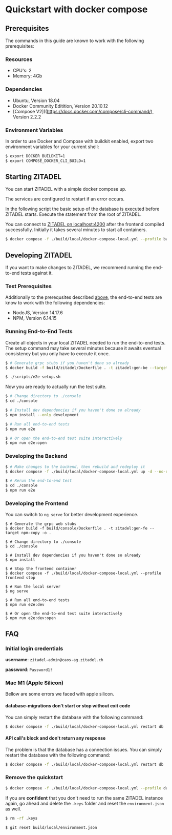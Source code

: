 # Quickstart with docker compose

## Prerequisites

The commands in this guide are known to work with the following prerequisites: 

### Resources

* CPU's: 2
* Memory: 4Gb

### Dependencies
* Ubuntu, Version 18.04
* Docker Community Editition, Version 20.10.12
* [Compose V2]((https://docs.docker.com/compose/cli-command/), Version 2.2.2

### Environment Variables

In order to use Docker and Compose with buildkit enabled, export two environment variables for your current shell:

```bash
$ export DOCKER_BUILDKIT=1 
$ export COMPOSE_DOCKER_CLI_BUILD=1
```

## Starting ZITADEL

You can start ZITADEL with a simple docker compose up.

The services are configured to restart if an error occurs.

In the following script the basic setup of the database is executed before ZITADEL starts. Execute the statement from the root of ZITADEL.

You can connect to [ZITADEL on localhost:4200](http://localhost:4200) after the frontend compiled successfully. Initially it takes several minutes to start all containers.

```bash
$ docker compose -f ./build/local/docker-compose-local.yml --profile backend --profile frontend up --detach
```

## Developing ZITADEL

If you want to make changes to ZITADEL, we recommend running the end-to-end tests against it. 

### Test Prerequisites

Additionally to the prerequsites described [above](#prerequisites), the end-to-end tests are know to work with the following dependencies:

* NodeJS, Version 14.17.6
* NPM, Version 6.14.15

### Running End-to-End Tests

Create all objects in your local ZITADEL needed to run the end-to-end tests. The setup command may take several minutes because it awaits eventual consistency but you only have to execute it once. 

```bash
$ # Generate grpc stubs if you haven't done so already
$ docker build -f build/zitadel/Dockerfile . -t zitadel:gen-be --target go-copy -o .

$ ./scripts/e2e-setup.sh
```

Now you are ready to actually run the test suite.

```bash
$ # Change directory to ./console
$ cd ./console

$ # Install dev dependencies if you haven't done so already
$ npm install --only development

$ # Run all end-to-end tests
$ npm run e2e

$ # Or open the end-to-end test suite interactively
$ npm run e2e:open
```

### Developing the Backend

```bash
$ # Make changes to the backend, then rebuild and redeploy it 
$ docker compose -f ./build/local/docker-compose-local.yml up -d --no-deps --build backend-run

$ # Rerun the end-to-end test
$ cd ./console
$ npm run e2e
```

### Developing the Frontend

You can switch to `ng serve` for better development experience.

```
$ # Generate the grpc web stubs
$ docker build -f build/console/Dockerfile . -t zitadel:gen-fe --target npm-copy -o .

$ # Change directory to ./console
$ cd ./console

$ # Install dev dependencies if you haven't done so already
$ npm install

$ # Stop the frontend container
$ docker compose -f ./build/local/docker-compose-local.yml --profile frontend stop

$ # Run the local server
$ ng serve

$ # Run all end-to-end tests
$ npm run e2e:dev

$ # Or open the end-to-end test suite interactively
$ npm run e2e:dev:open
```


## FAQ

### Initial login credentials

**username**: `zitadel-admin@caos-ag.zitadel.ch`

**password**: `Password1!`  

### Mac M1 (Apple Silicon)

Bellow are some errors we faced with apple silicon.

#### database-migrations don't start or stop without exit code

You can simply restart the database with the following command:

```bash
$ docker compose -f ./build/local/docker-compose-local.yml restart db
```

#### API call's block and don't return any response

The problem is that the database has a connection issues. You can simply restart the database with the following command:

```bash
$ docker compose -f ./build/local/docker-compose-local.yml restart db
```

### Remove the quickstart

```bash
$ docker compose -f ./build/local/docker-compose-local.yml --profile database --profile init-backend --profile init-frontend --profile backend --profile frontend rm
```

If you are **confident** that you don't need to run the same ZITADEL instance again, go ahead and delete the `.keys` folder and reset the `environment.json` as well.

```bash
$ rm -rf .keys
```

```bash
$ git reset build/local/environment.json
```
